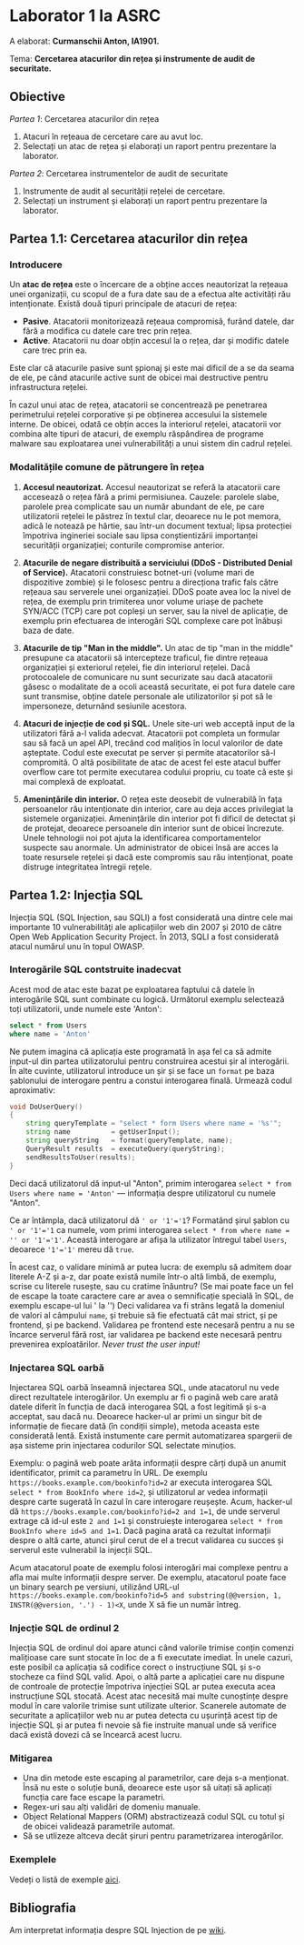 # Laborator 1 la ASRC

A elaborat: **Curmanschii Anton, IA1901.**

Tema: **Cercetarea atacurilor din rețea și instrumente de audit de securitate.**


## Obiective

*Partea 1*: Cercetarea atacurilor din rețea

1. Atacuri în rețeaua de cercetare care au avut loc. 
2. Selectați un atac de rețea și elaborați un raport pentru prezentare la laborator.

*Partea 2*: Cercetarea instrumentelor de audit de securitate

1. Instrumente de audit al securității rețelei de cercetare. 
2. Selectați un instrument și elaborați un raport pentru prezentare la laborator.


## Partea 1.1: Cercetarea atacurilor din rețea

### Introducere

Un **atac de rețea** este o încercare de a obține acces neautorizat la rețeaua unei organizații, cu scopul de a fura date sau de a efectua alte activități rău intenționate.
Există două tipuri principale de atacuri de rețea:

- **Pasive**. Atacatorii monitorizează rețeaua compromisă, furând datele, dar fără a modifica cu datele care trec prin rețea.
- **Active**. Atacatorii nu doar obțin accesul la o rețea, dar și modific datele care trec prin ea.

Este clar că atacurile pasive sunt șpionaj și este mai dificil de a se da seama de ele, pe când atacurile active sunt de obicei mai destructive pentru infrastructura rețelei.

În cazul unui atac de rețea, atacatorii se concentrează pe penetrarea perimetrului rețelei corporative și pe obținerea accesului la sistemele interne. 
De obicei, odată ce obțin acces la interiorul rețelei, atacatorii vor combina alte tipuri de atacuri, 
de exemplu răspândirea de programe malware sau exploatarea unei vulnerabilități a unui sistem din cadrul rețelei.


### Modalitățile comune de pătrungere în rețea

1. **Accesul neautorizat.**
   Accesul neautorizat se referă la atacatorii care accesează o rețea fără a primi permisiunea. 
   Cauzele: parolele slabe, parolele prea complicate sau un număr abundant de ele, pe care utilizatorii rețelei le păstrez în textul clar, deoarece nu le pot memora, adică le notează pe hârtie, sau într-un document textual; lipsa protecției împotriva ingineriei sociale sau lipsa conștientizării importanței securității organizației; conturile compromise anterior.

2. **Atacurile de negare distribuită a serviciului (DDoS - Distributed Denial of Service).**
   Atacatorii construiesc botnet-uri (volume mari de dispozitive zombie) și le folosesc pentru a direcționa trafic fals către rețeaua sau serverele unei organizației. 
   DDoS poate avea loc la nivel de rețea, de exemplu prin trimiterea unor volume uriașe de pachete SYN/ACC (TCP) care pot copleși un server, 
   sau la nivel de aplicație, de exemplu prin efectuarea de interogări SQL complexe care pot înăbuși baza de date.

3. **Atacurile de tip "Man in the middle".**
   Un atac de tip "man in the middle" presupune ca atacatorii să intercepteze traficul, fie dintre rețeaua organizației și exteriorul rețelei, fie din interiorul rețelei. 
   Dacă protocoalele de comunicare nu sunt securizate sau dacă atacatorii găsesc o modalitate de a ocoli această securitate, ei pot fura datele care sunt transmise, obține datele personale ale utilizatorilor și pot să le impersoneze, deturnând sesiunile acestora.

4. **Atacuri de injecție de cod și SQL.**
   Unele site-uri web acceptă input de la utilizatori fără a-l valida adecvat.
   Atacatorii pot completa un formular sau să facă un apel API, trecând cod malițios în locul valorilor de date așteptate.
   Codul este executat pe server și permite atacatorilor să-l compromită.
   O altă posibilitate de atac de acest fel este atacul buffer overflow care tot permite executarea codului propriu, cu toate că este și mai complexă de exploatat.

5. **Amenințările din interior.**
   O rețea este deosebit de vulnerabilă în fața persoanelor rău intenționate din interior, care au deja acces privilegiat la sistemele organizației.
   Amenințările din interior pot fi dificil de detectat și de protejat, deoarece persoanele din interior sunt de obicei încrezute.
   Unele tehnologii noi pot ajuta la identificarea comportamentelor suspecte sau anormale.
   Un administrator de obicei însă are acces la toate resursele rețelei și dacă este compromis sau rău intenționat, poate distruge integritatea întregii rețele.


## Partea 1.2: Injecția SQL

Injecția SQL (SQL Injection, sau SQLI) a fost considerată una dintre cele mai importante 10 vulnerabilități ale aplicațiilor web din 2007 și 2010 de către Open Web Application Security Project. 
În 2013, SQLI a fost considerată atacul numărul unu în topul OWASP.

### Interogările SQL contstruite inadecvat

Acest mod de atac este bazat pe exploatarea faptului că datele în interogările SQL sunt combinate cu logică.
Următorul exemplu selectează toți utilizatorii, unde numele este 'Anton':

```sql
select * from Users
where name = 'Anton'
```

Ne putem imagina că aplicația este programată în așa fel ca să admite input-ul din partea utilizatorului pentru construirea acestui șir al interogării. 
În alte cuvinte, utilizatorul introduce un șir și se face un `format` pe baza șablonului de interogare pentru a constui interogarea finală.
Urmează codul aproximativ:

```d
void DoUserQuery()
{
    string queryTemplate = "select * form Users where name = '%s'";
    string name          = getUserInput();
    string queryString   = format(queryTemplate, name);
    QueryResult results  = executeQuery(queryString);
    sendResultsToUser(results);
}
```

Deci dacă utilizatorul dă input-ul "Anton", primim interogarea `select * from Users where name = 'Anton'` — informația despre utilizatorul cu numele "Anton".

Ce ar întâmpla, dacă utilizatorul dă `' or '1'='1`?
Formatând șirul șablon cu `' or '1'='1` ca numele, vom primi interogarea `select * from where name = '' or '1'='1'`.
Această interogare ar afișa la utilizator întregul tabel `Users`, deoarece `'1'='1'` mereu dă `true`.

În acest caz, o validare minimă ar putea lucra: de exemplu să admitem doar literele A-Z și a-z, dar poate există numile într-o altă limbă, de exemplu, scrise cu literele rusește, sau cu cratime înăuntru?
(Se mai poate face un fel de escape la toate caractere care ar avea o semnificație specială în SQL, de exemplu escape-ul lui ' la '')
Deci validarea va fi strâns legată la domeniul de valori al câmpului `name`, și trebuie să fie efectuată cât mai strict, și pe frontend, și pe backend.
Validarea pe frontend este necesară pentru a nu se încarce serverul fără rost, iar validarea pe backend este necesară pentru prevenirea exploatărilor.
*Never trust the user input!*

### Injectarea SQL oarbă 

Injectarea SQL oarbă înseamnă injectarea SQL, unde atacatorul nu vede direct rezultatele interogărilor.
Un exemplu ar fi o pagină web care arată datele diferit în funcția de dacă interogarea SQL a fost legitimă și s-a acceptat, sau dacă nu.
Deoarece hacker-ul ar primi un singur bit de informație de fiecare dată (în condiții simple), metoda aceasta este considerată lentă.
Există instumente care permit automatizarea spargerii de așa sisteme prin injectarea codurilor SQL selectate minuțios.

Exemplu: o pagină web poate arăta informații despre cărți după un anumit identificator, primit ca parametru în URL.
De exemplu `https://books.example.com/bookinfo?id=2` ar executa interogarea SQL `select * from BookInfo where id=2`, și utilizatorul ar vedea informații despre carte sugerată în cazul în care interogare reușește.
Acum, hacker-ul dă `https://books.example.com/bookinfo?id=2 and 1=1`, de unde serverul extrage că id-ul este `2 and 1=1` și construiește interogarea `select * from BookInfo where id=5 and 1=1`.
Dacă pagina arată ca rezultat informații despre o altă carte, atunci șirul cerut de el a trecut validarea cu succes și serverul este vulnerabil la injecții SQL.

Acum atacatorul poate de exemplu folosi interogări mai complexe pentru a afla mai multe informații despre server.
De exemplu, atacatorul poate face un binary search pe versiuni, utilizând URL-ul `https://books.example.com/bookinfo?id=5 and substring(@@version, 1, INSTR(@@version, '.') - 1)<X`, unde X să fie un număr întreg. 


### Injecție SQL de ordinul 2

Injecția SQL de ordinul doi apare atunci când valorile trimise conțin comenzi malițioase care sunt stocate în loc de a fi executate imediat. 
În unele cazuri, este posibil ca aplicația să codifice corect o instrucțiune SQL și s-o stocheze ca fiind SQL valid.
Apoi, o altă parte a aplicației care nu dispune de controale de protecție împotriva injecției SQL ar putea executa acea instrucțiune SQL stocată.
Acest atac necesită mai multe cunoștințe despre modul în care valorile trimise sunt utilizate ulterior.
Scanerele automate de securitate a aplicațiilor web nu ar putea detecta cu ușurință acest tip de injecție SQL și ar putea fi nevoie să fie instruite manual unde să verifice dacă există dovezi că se încearcă acest lucru. 

### Mitigarea

- Una din metode este escaping al parametrilor, care deja s-a menționat.
  Însă nu este o soluție bună, deoarece este ușor să uitați să aplicați funcția care face escape la parametri.
- Regex-uri sau alți validări de domeniu manuale.
- Object Relational Mappers (ORM) abstractizează codul SQL cu totul și de obicei validează parametrile automat.
- Să se utlizeze altceva decât șiruri pentru parametrizarea interogărilor.


### Exemplele

Vedeți o listă de exemple [aici](https://www.wikiwand.com/en/SQL_injection#/Examples).

## Bibliografia

Am interpretat informația despre SQL Injection de pe [wiki](https://www.wikiwand.com/en/SQL_injection).
